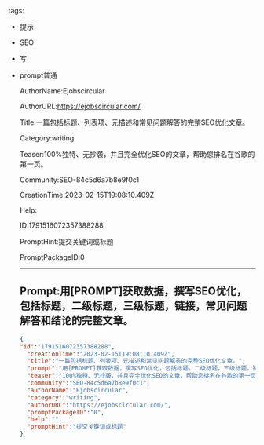   tags: 
- 提示
- SEO
- 写
- prompt普通

  AuthorName:Ejobscircular

  AuthorURL:https://ejobscircular.com/

  Title:一篇包括标题、列表项、元描述和常见问题解答的完整SEO优化文章。

  Category:writing

  Teaser:100%独特、无抄袭，并且完全优化SEO的文章，帮助您排名在谷歌的第一页。

  Community:SEO-84c5d6a7b8e9f0c1

  CreationTime:2023-02-15T19:08:10.409Z

  Help:

  ID:1791516072357388288

  PromptHint:提交关键词或标题

  PromptPackageID:0

  ---

  ## Prompt:用[PROMPT]获取数据，撰写SEO优化，包括标题，二级标题，三级标题，链接，常见问题解答和结论的完整文章。

  ```json
  {
  "id":"1791516072357388288",
    "creationTime":"2023-02-15T19:08:10.409Z",
    "title":"一篇包括标题、列表项、元描述和常见问题解答的完整SEO优化文章。",
    "prompt":"用[PROMPT]获取数据，撰写SEO优化，包括标题，二级标题，三级标题，链接，常见问题解答和结论的完整文章。",
    "teaser":"100%独特、无抄袭，并且完全优化SEO的文章，帮助您排名在谷歌的第一页。",
    "community":"SEO-84c5d6a7b8e9f0c1",
    "authorName":"Ejobscircular",
    "category":"writing",
    "authorURL":"https://ejobscircular.com/",
    "promptPackageID":"0",
    "help":"",
    "promptHint":"提交关键词或标题"
  }
  ```
